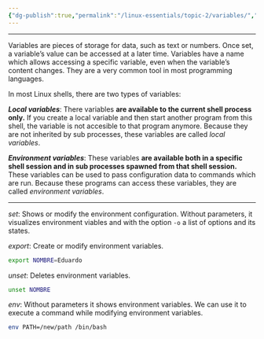 ```yaml
---
{"dg-publish":true,"permalink":"/linux-essentials/topic-2/variables/","noteIcon":""}
---
```


---
Variables are pieces of storage for data, such as text or numbers. Once set, a variable’s value can be accessed at a later time. Variables have a name which allows accessing a specific variable, even when the variable’s content changes. They are a very common tool in most programming languages.

In most Linux shells, there are two types of variables:

___Local variables___: There variables **are available to the current shell process only.** If you create a local variable and then start another program from this shell, the variable is not accesible to that program anymore. Because they are not inherited by sub processes, these variables are called _local variables_.

___Environment variables___: These variables **are available both in a specific shell session and in sub processes spawned from that shell session.** These variables can be used to pass configuration data to commands which are run. Because these programs can access these variables, they are called _environment variables_.

---

_set_: Shows or modify the environment configuration. Without parameters, it visualizes environment viables and with the option `-o` a list of options and its states.

_export_: Create or modify environment variables.
```bash
export NOMBRE=Eduardo
```

_unset_: Deletes environment variables.
```bash
unset NOMBRE
```

_env_: Without parameters it shows environment variables. We can use it to execute a command while modifying environment variables.
```bash
env PATH=/new/path /bin/bash
```
